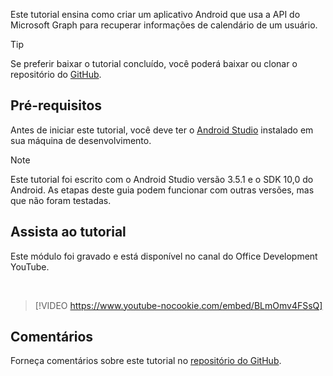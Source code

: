 <!-- markdownlint-disable MD002 MD041 -->

Este tutorial ensina como criar um aplicativo Android que usa a API do Microsoft Graph para recuperar informações de calendário de um usuário.

> [!TIP]
> Se preferir baixar o tutorial concluído, você poderá baixar ou clonar o repositório do [GitHub](https://github.com/microsoftgraph/msgraph-training-android).

## <a name="prerequisites"></a>Pré-requisitos

Antes de iniciar este tutorial, você deve ter o [Android Studio](https://developer.android.com/studio/) instalado em sua máquina de desenvolvimento.

> [!NOTE]
> Este tutorial foi escrito com o Android Studio versão 3.5.1 e o SDK 10,0 do Android. As etapas deste guia podem funcionar com outras versões, mas que não foram testadas.

## <a name="watch-the-tutorial"></a>Assista ao tutorial

Este módulo foi gravado e está disponível no canal do Office Development YouTube.

<!-- markdownlint-disable MD033 MD034 -->
<br/>

> [!VIDEO https://www.youtube-nocookie.com/embed/BLmOmv4FSsQ]
<!-- markdownlint-enable MD033 MD034 -->

## <a name="feedback"></a>Comentários

Forneça comentários sobre este tutorial no [repositório do GitHub](https://github.com/microsoftgraph/msgraph-training-android).

